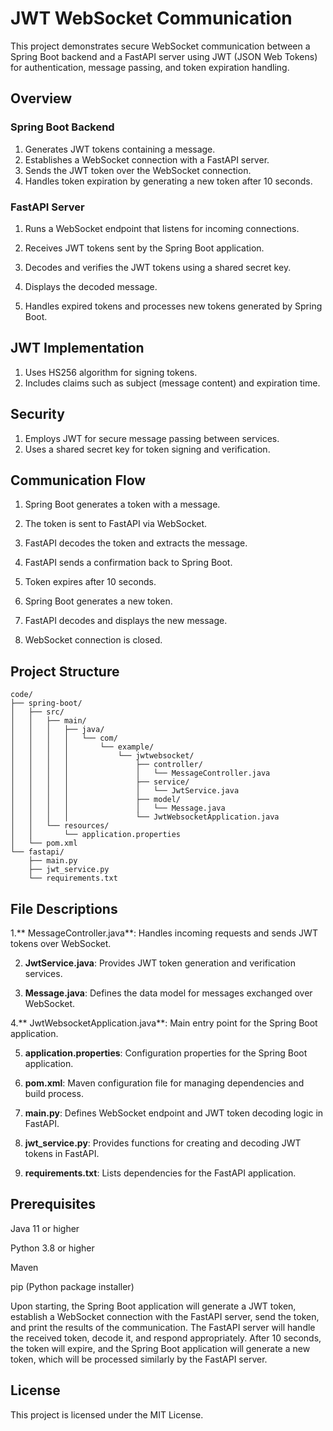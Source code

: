 # JWT WebSocket Communication

This project demonstrates secure WebSocket communication between a Spring Boot backend and a FastAPI server using JWT (JSON Web Tokens) for authentication, message passing, and token expiration handling.


## Overview

### Spring Boot Backend

1. Generates JWT tokens containing a message.
2. Establishes a WebSocket connection with a FastAPI server.
3. Sends the JWT token over the WebSocket connection.
4. Handles token expiration by generating a new token after 10 seconds.

### FastAPI Server
1. Runs a WebSocket endpoint that listens for incoming connections.

2. Receives JWT tokens sent by the Spring Boot application.

3. Decodes and verifies the JWT tokens using a shared secret key.

4. Displays the decoded message.

5. Handles expired tokens and processes new tokens generated by Spring Boot.


## JWT Implementation

1. Uses HS256 algorithm for signing tokens.
2. Includes claims such as subject (message content) and expiration time.


## Security
1. Employs JWT for secure message passing between services.
2. Uses a shared secret key for token signing and verification.


## Communication Flow

1. Spring Boot generates a token with a message.

2. The token is sent to FastAPI via WebSocket.

3. FastAPI decodes the token and extracts the message.

4. FastAPI sends a confirmation back to Spring Boot.

5. Token expires after 10 seconds.

6. Spring Boot generates a new token.

7. FastAPI decodes and displays the new message.

8. WebSocket connection is closed.


## Project Structure

    code/
    ├── spring-boot/
    │   ├── src/
    │   │   ├── main/
    │   │   │   ├── java/
    │   │   │   │   └── com/
    │   │   │   │       └── example/
    │   │   │   │           └── jwtwebsocket/
    │   │   │   │               ├── controller/
    │   │   │   │               │   └── MessageController.java
    │   │   │   │               ├── service/
    │   │   │   │               │   └── JwtService.java
    │   │   │   │               ├── model/
    │   │   │   │               │   └── Message.java
    │   │   │   │               └── JwtWebsocketApplication.java
    │   │   └── resources/
    │   │       └── application.properties
    │   └── pom.xml
    └── fastapi/
        ├── main.py
        ├── jwt_service.py
        └── requirements.txt


## File Descriptions

1.** MessageController.java**: Handles incoming requests and sends JWT tokens over WebSocket.

2. **JwtService.java**: Provides JWT token generation and verification services.

3. **Message.java**: Defines the data model for messages exchanged over WebSocket.

4.** JwtWebsocketApplication.java**: Main entry point for the Spring Boot application.

5. **application.properties**: Configuration properties for the Spring Boot application.

6. **pom.xml**: Maven configuration file for managing dependencies and build process.

7. **main.py**: Defines WebSocket endpoint and JWT token decoding logic in FastAPI.

8. **jwt_service.py**: Provides functions for creating and decoding JWT tokens in FastAPI.

9. **requirements.txt**: Lists dependencies for the FastAPI application.


## Prerequisites

Java 11 or higher

Python 3.8 or higher

Maven

pip (Python package installer)


Upon starting, the Spring Boot application will generate a JWT token, establish a WebSocket connection with the FastAPI server, send the token, and print the results of the communication. The FastAPI server will handle the received token, decode it, and respond appropriately. After 10 seconds, the token will expire, and the Spring Boot application will generate a new token, which will be processed similarly by the FastAPI server.


## License

This project is licensed under the MIT License.
